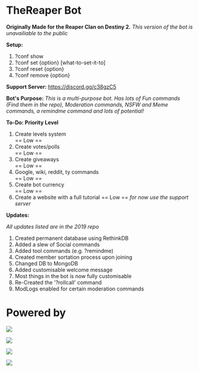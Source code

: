 # TheReaper Bot
**Originally Made for the Reaper Clan on Destiny 2.**
*This version of the bot is unavailiable to the public*

**Setup:**
1. ?conf show
2. ?conf set {option} [what-to-set-it-to]
3. ?conf reset {option}
4. ?conf remove {option}

**Support Server:**
https://discord.gg/c38gzC5

**Bot's Purpose:**
*This is a multi-purpose bot. Has lots of Fun commands (Find them in the repo), Moderation commands, NSFW and Meme commands, a remindme command and lots of potential!*

**To-Do: Priority Level**
1. Create levels system                  
==  Low  ==
2. Create votes/polls                    
==  Low  ==
3. Create giveaways                      
==  Low  ==
4. Google, wiki, reddit, ty commands     
==  Low  ==
5. Create bot currency                   
==  Low  ==
6. Create a website with a full tutorial 
==  Low  == *for now use the support server*

**Updates:**

*All updates listed are in the 2019 repo*
1. Created permanent database using RethinkDB
7. Added a slew of Social commands
8. Added tool commands (e.g. ?remindme)
9. Created member sortation process upon joining
10. Changed DB to MongoDB
11. Added customisable welcome message
12. Most things in the bot is now fully customisable
13. Re-Created the '?rollcall' command
14. ModLogs enabled for certain moderation commands

# Powered by

[![](https://camo.githubusercontent.com/40129aa4640399b5e65cc3c101361a6a0b5d6467/68747470733a2f2f646973636f72642e6a732e6f72672f7374617469632f6c6f676f2e737667)](https://discord.js.org)

[![](https://webassets.mongodb.com/_com_assets/cms/MongoDB-Logo-5c3a7405a85675366beb3a5ec4c032348c390b3f142f5e6dddf1d78e2df5cb5c.png)](https://www.mongodb.com/)

[![](https://nodejs.org/static/images/logos/nodejs-new-pantone-black.png)](https://nodejs.org/en/)

[![](https://klasa.js.org/static/klasa.svg)](https://klasa.js.org/)
